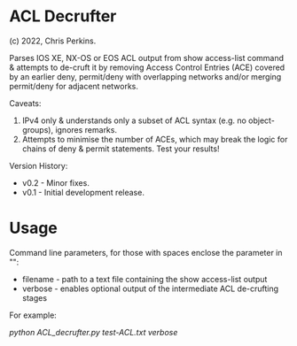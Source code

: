 # ACL Decrufter
(c) 2022, Chris Perkins.


Parses IOS XE, NX-OS or EOS ACL output from show access-list command & attempts to de-cruft it by removing Access Control Entries (ACE) covered by an earlier deny, permit/deny with overlapping networks and/or merging permit/deny for adjacent networks.

Caveats:
1) IPv4 only & understands only a subset of ACL syntax (e.g. no object-groups), ignores remarks.
2) Attempts to minimise the number of ACEs, which may break the logic for chains of deny & permit statements. Test your results!


Version History:
* v0.2 - Minor fixes.
* v0.1 - Initial development release.

# Usage
Command line parameters, for those with spaces enclose the parameter in "":

* filename - path to a text file containing the show access-list output
* verbose - enables optional output of the intermediate ACL de-crufting stages

For example:

_python ACL_decrufter.py test-ACL.txt verbose_